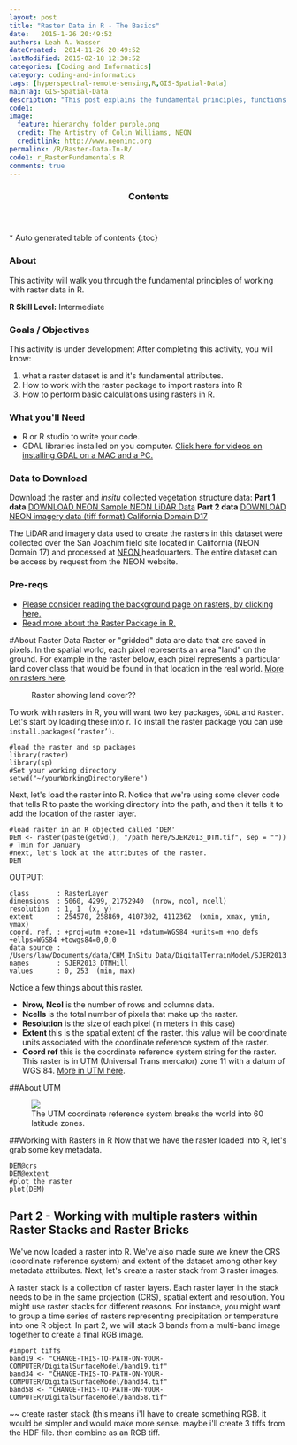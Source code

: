 ```yaml
---
layout: post
title: "Raster Data in R - The Basics"
date:   2015-1-26 20:49:52
authors: Leah A. Wasser
dateCreated:  2014-11-26 20:49:52
lastModified: 2015-02-18 12:30:52
categories: [Coding and Informatics]
category: coding-and-informatics
tags: [hyperspectral-remote-sensing,R,GIS-Spatial-Data]
mainTag: GIS-Spatial-Data
description: "This post explains the fundamental principles, functions and metadata that you need to work with raster data in R."
code1: 
image:
  feature: hierarchy_folder_purple.png
  credit: The Artistry of Colin Williams, NEON
  creditlink: http://www.neoninc.org
permalink: /R/Raster-Data-In-R/
code1: r_RasterFundamentals.R
comments: true
---
```


<section id="table-of-contents" class="toc">
  <header>
    <h3>Contents</h3>
  </header>
<div id="drawer" markdown="1">
*  Auto generated table of contents
{:toc}
</div>
</section><!-- /#table-of-contents -->

<div id="objectives">
<h3>About</h3>
</p>This activity will walk you through the fundamental principles of working with raster data in R.</p>
<strong>R Skill Level:</strong> Intermediate

<h3>Goals / Objectives</h3>
This activity is under development
After completing this activity, you will know:
<ol>
<li>what a raster dataset is and it's fundamental attributes.</li>
<li>How to work with the raster package to import rasters into R</li>
<li>How to perform basic calculations using rasters in R.</li>
</ol>

<h3>What you'll Need</h3>
<ul>
<li>R or R studio to write your code.</li>
<li>GDAL libraries installed on you computer. <a href="https://www.youtube.com/watch?v=ZqfiZ_J_pQQ&list=PLLWiknuNGd50NbvZhydbTqJJh5ZRkjuak" target="_blank">Click here for videos on installing GDAL on a MAC and a PC.</a></li>
</ul>


<h3>Data to Download</h3>

Download the raster and *insitu* collected vegetation structure data:
<b>Part 1 data</b>
<a href="http://www.neonhighered.org/Data/LidarActivity/CHM_InSitu_Data.zip" class="btn btn-success"> DOWNLOAD NEON  Sample NEON LiDAR Data</a>
<b>Part 2 data</b>
<a href="http://www.neondataskills.org/data/rasterLayers_tif.zip" class="btn btn-success"> DOWNLOAD NEON imagery data (tiff format) California Domain D17</a>

<p>The LiDAR and imagery data used to create the rasters in this dataset were collected over the San Joachim field site located in California (NEON Domain 17) and processed at <a href="http://www.neoninc.org" target="_blank" >NEON </a> headquarters. The entire dataset can be access by request from the NEON website.</p>  

<h3>Pre-reqs</h3>
<ul>
<li>
<a href="http://neondataskills.org/HDF5/Working-With-Rasters/">Please consider reading the background page on rasters, by clicking here.</a>
</li>
<li>
<a href="http://cran.r-project.org/web/packages/raster/raster.pdf" target="_blank">Read more about the Raster Package in R.</a>
</li>
</ul>
</div>

#About Raster Data
Raster or "gridded" data are data that are saved in pixels. In the spatial world, each pixel represents an area "land" on the ground. For example in the raster below, each pixel represents a particular land cover class that would be found in that location in the real world. <a href="http://neondataskills.org/HDF5/Working-With-Rasters/">More on rasters here</a>. 

<figure>
   <figcaption>Raster showing land cover??</figcaption>
</figure>

To work with rasters in R, you will want two key packages, `GDAL` and `Raster`. Let's start by loading these into r. To install the raster package you can use `install.packages(‘raster’)`.

	#load the raster and sp packages
	library(raster)
	library(sp)
	#Set your working directory 
	setwd("~/yourWorkingDirectoryHere")  
	

Next, let's load the raster into R. Notice that we're using some clever code that tells R to paste the working directory into the path, and then it tells it to add the location of the raster layer.

	#load raster in an R objected called 'DEM'
	DEM <- raster(paste(getwd(), "/path here/SJER2013_DTM.tif", sep = ""))  # Tmin for January
	#next, let's look at the attributes of the raster. 
	DEM
	
OUTPUT:

	class       : RasterLayer 
	dimensions  : 5060, 4299, 21752940  (nrow, ncol, ncell)
	resolution  : 1, 1  (x, y)
	extent      : 254570, 258869, 4107302, 4112362  (xmin, xmax, ymin, ymax)
	coord. ref. : +proj=utm +zone=11 +datum=WGS84 +units=m +no_defs +ellps=WGS84 +towgs84=0,0,0 
	data source : /Users/law/Documents/data/CHM_InSitu_Data/DigitalTerrainModel/SJER2013_DTMHill.tif 
	names       : SJER2013_DTMHill 
	values      : 0, 253  (min, max)
		
Notice a few things about this raster. 

* **Nrow, Ncol** is the number of rows and columns data. 
* **Ncells** is the total number of pixels that make up the raster.
*  **Resolution** is the size of each pixel (in meters in this case)
*  **Extent** this is the spatial extent of the raster. this value will be coordinate units associated with the coordinate reference system of the raster.
*  **Coord ref** this is the coordinate reference system string for the raster. This raster is in UTM (Universal Trans mercator) zone 11 with a datum of WGS 84. <a href="http://en.wikipedia.org/wiki/Universal_Transverse_Mercator_coordinate_system" target="_blank">More in UTM here</a>.

##About UTM

<figure>
   <a href="http://upload.wikimedia.org/wikipedia/en/thumb/5/57/Utm-zones.svg/720px-Utm-zones.svg.png
"><img src="http://upload.wikimedia.org/wikipedia/en/thumb/5/57/Utm-zones.svg/720px-Utm-zones.svg.png
"></a>
 <figcaption>The UTM coordinate reference system breaks the world into 60 latitude zones.</figcaption>
</figure>

##Working with Rasters in R
Now that we have the raster loaded into R, let's grab some key metadata.

	DEM@crs
	DEM@extent
	#plot the raster
	plot(DEM)

## Part 2 - Working with multiple rasters within Raster Stacks and Raster Bricks
We've now loaded a raster into R. We've also made sure we knew the CRS (coordinate reference system) and extent of the dataset among other key metadata attributes. Next, let's create a raster stack from 3 raster images.

A raster stack is a collection of raster layers. Each raster layer in the stack needs to be in the same projection (CRS), spatial extent and resolution. You might use raster stacks for different reasons. For instance, you might want to group a time series of rasters representing precipitation or temperature into one R object. In part 2, we will stack 3 bands from a multi-band image together to create a final RGB image.


	#import tiffs
	band19 <- "CHANGE-THIS-TO-PATH-ON-YOUR-COMPUTER/DigitalSurfaceModel/band19.tif"
	band34 <- "CHANGE-THIS-TO-PATH-ON-YOUR-COMPUTER/DigitalSurfaceModel/band34.tif"
	band58 <- "CHANGE-THIS-TO-PATH-ON-YOUR-COMPUTER/DigitalSurfaceModel/band58.tif"


 

~~ create raster stack (this means i'll have to create something RGB. it would be simpler and would make more sense. maybe i'll create 3 tiffs from the HDF file. then combine as an RGB tiff.